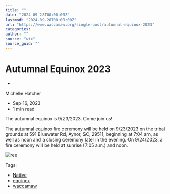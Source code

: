 ```yaml
---
title: ""
date: "2024-09-28T00:00:00Z"
lastmod: "2024-09-28T00:00:00Z"
url: "https://www.waccamaw.org/single-post/autumnal-equinox-2023"
categories:
author: ""
source: "wix"
source_guid: ""
---
```


# Autumnal Equinox 2023

-

Michelle Hatcher
- Sep 16, 2023
- 1 min read

The autumnal equinox is 9/23/2023. Come join us!

The autumnal equinox fire ceremony will be held on 9/23/2023 on the tribal grounds at 591 Bluewater Rd, Aynor, SC, 29511, beginning at 7:04 am, as well as noon and a closing ceremony later in the evening. On 9/24/2023, a fire ceremony will be held at sunrise (7:05 a.m.) and noon.

![ree](https://static.wixstatic.com/media/98a108_4ad88d02d5fd4f448e89104c7482be82~mv2.jpg/v1/fill/w_144,h_160,al_c,q_80,usm_0.66_1.00_0.01,blur_2,enc_avif,quality_auto/98a108_4ad88d02d5fd4f448e89104c7482be82~mv2.jpg)

Tags:

- [Native](https://www.waccamaw.org/updates/tags/native)
- [equinox](https://www.waccamaw.org/updates/tags/equinox)
- [waccamaw](https://www.waccamaw.org/updates/tags/waccamaw)

